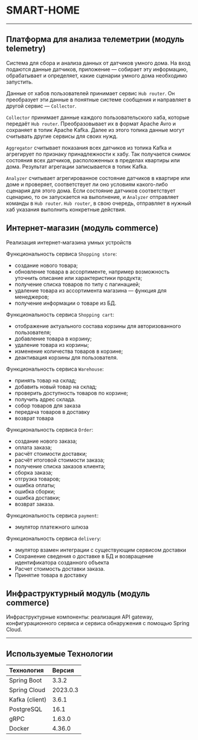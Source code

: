 # SMART-HOME

---

## Платформа для анализа телеметрии (модуль telemetry)

Система для сбора и анализа данных от датчиков умного дома. На вход подаются данные датчиков, приложение — собирает эту информацию, обрабатывает и определяет, какие сценарии умного дома необходимо запустить.

Данные от хабов пользователей принимает сервис `Hub router`. Он преобразует эти данные в понятные системе сообщения и направляет в другой сервис — `Collector`.

`Collector` принимает данные каждого пользовательского хаба, которые передаёт `Hub router`.  Преобразовывает их в формат Apache Avro и сохраняет в топик Apache Kafka. Далее из этого топика данные могут считывать другие сервисы для своих нужд.

`Aggregator` cчитывает показания всех датчиков из топика Kafka и агрегирует по признаку принадлежности к хабу. Так получается снимок состояния всех датчиков, расположенных в пределах квартиры или дома. Результат агрегации записывается в топик Kafka.

`Analyzer` cчитывает агрегированное состояние датчиков в квартире или доме и проверяет, соответствует ли оно условиям какого-либо сценария для этого дома. Если состояние датчиков соответствует сценарию, то он запускается на выполнение, и `Analyzer` отправляет команды в `Hub router`. `Hub router`, в свою очередь, отправляет в нужный хаб указания выполнить конкретные действия.


## Интернет-магазин (модуль commerce)

Реализация интернет-магазина умных устройств

Функциональность сервиса `Shopping store`:

- создание нового товара;
- обновление товара в ассортименте, например возможность уточнить описание или характеристики продукта;
- получение списка товаров по типу с пагинацией;
- удаление товара из ассортимента магазина — функция для менеджеров;
- получение информации о товаре из БД.

Функциональность сервиса `Shopping cart`:

- отображение актуального состава корзины для авторизованного пользователя;
- добавление товара в корзину;
- удаление товара из корзины;
- изменение количества товаров в корзине;
- деактивация корзины для пользователя.

Функциональность сервиса `Warehouse`:

- принять товар на склад;
- добавить новый товар на склад;
- проверить доступность товаров по корзине;
- получить адрес склада.
- собор товаров для заказа
- передача товаров в доставку
- возврат товара

Функциональность сервиса `Order`:

- создание нового заказа;
- оплата заказа;
- расчёт стоимости доставки;
- расчёт итоговой стоимости заказа;
- получение списка заказов клиента;
- сборка заказа;
- отгрузка товаров;
- ошибка оплаты;
- ошибка сборки;
- ошибка доставки;
- возврат заказа.

Функциональность сервиса `payment`:

- эмулятор платежного шлюза

Функциональность сервиса `delivery`:
- эмулятор взамен интеграции с существующим сервисом доставки
- Сохранение сведения о доставке в БД и возвращение идентификатора созданного объекта
- Расчет стоимость доставки заказа.
- Принятие товара в доставку

## Инфраструктурный модуль (модуль commerce)

Инфраструктурные компоненты: реализация API gateway, конфигурационного сервиса и сервиса обнаружения с помощью Spring Cloud.

---

## Используемые Технологии

| Технология     | Версия   |
|:---------------|:---------|
| Spring Boot    | 3.3.2    |
| Spring Cloud   | 2023.0.3 |
| Kafka (client) | 3.6.1    |
| PostgreSQL     | 16.1     |
| gRPC           | 1.63.0   |
| Docker         | 4.36.0   |

